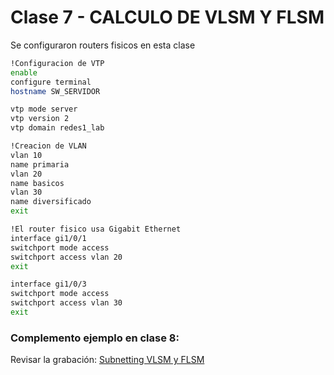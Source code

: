 # Clase 7 - CALCULO DE VLSM Y FLSM

Se configuraron routers fisicos en esta clase

```bash
!Configuracion de VTP
enable
configure terminal
hostname SW_SERVIDOR

vtp mode server
vtp version 2
vtp domain redes1_lab

!Creacion de VLAN
vlan 10
name primaria
vlan 20
name basicos
vlan 30
name diversificado
exit

!El router fisico usa Gigabit Ethernet
interface gi1/0/1
switchport mode access
switchport access vlan 20
exit

interface gi1/0/3
switchport mode access
switchport access vlan 30
exit
```

### Complemento ejemplo en clase 8:

Revisar la grabación:
[Subnetting VLSM y FLSM](https://drive.google.com/file/d/1i8Ha8Mr2DVm1iCo9DPMAJokX3CDmQqvB/view?usp=sharing)